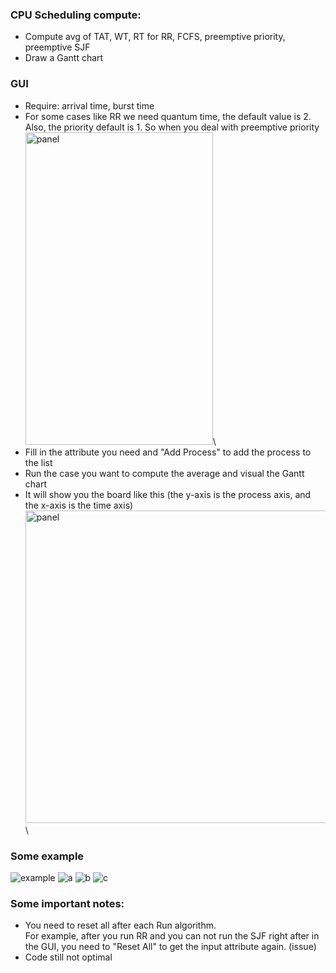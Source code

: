 ### CPU Scheduling compute:
- Compute avg of TAT, WT, RT for RR, FCFS, preemptive priority, preemptive SJF
- Draw a Gantt chart
### GUI
- Require: arrival time, burst time
- For some cases like RR we need quantum time, the default value is 2. Also, the priority default is 1. So when you deal with preemptive priority\
<img src="https://github.com/Vital1162/CPU_scheduling_compute/assets/98259769/aef632dc-1791-4c92-b1a1-6848252bb24b" alt="panel" width="300" height="500">\
- Fill in the attribute you need and "Add Process" to add the process to the list
- Run the case you want to compute the average and visual the Gantt chart
- It will show you the board like this (the y-axis is the process axis, and the x-axis is the time axis)\
<img src="https://github.com/Vital1162/CPU_scheduling_compute/assets/98259769/54c1f6d7-7a80-41ee-ad37-aa621298d58b" alt="panel" width="800" height="500">\
### Some example
![example](https://github.com/Vital1162/CPU_scheduling_compute/assets/98259769/024e8aaa-b795-42e8-8a93-785f2e3b1e83)
![a](https://github.com/Vital1162/CPU_scheduling_compute/assets/98259769/85ea6696-9631-4bb4-8612-f679a12eea9f)
![b](https://github.com/Vital1162/CPU_scheduling_compute/assets/98259769/7daedc66-13ca-4f4f-966f-897c3d724c11)
![c](https://github.com/Vital1162/CPU_scheduling_compute/assets/98259769/e52cada3-eb3a-4d60-b5a2-8b0c8d5a2a4d)

### Some important notes:
- You need to reset all after each Run algorithm.\
  For example, after you run RR and you can not run the SJF right after in the GUI, you need to "Reset All" to get the input attribute again. (issue)
- Code still not optimal




